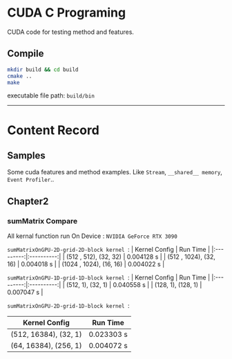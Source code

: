 # CUDA C Programing

CUDA code for testing method and features.

## Compile

```bash
mkdir build && cd build
cmake ..
make
```

executable file path: `build/bin`


---

# Content Record

## Samples

Some cuda features and method examples. Like `Stream`, `__shared__ memory`, `Event Profiler`..

## Chapter2

### sumMatrix Compare

All kernal function run On Device : `NVIDIA GeForce RTX 3090`


`sumMatrixOnGPU-2D-grid-2D-block kernel `:
| Kernel Config | Run Time |
|:---------:|:----------:|
| (512 , 512), (32, 32) | 0.004128 s |
| (512 , 1024), (32, 16) | 0.004018 s |
| (1024 , 1024), (16, 16) | 0.004022 s |



`sumMatrixOnGPU-1D-grid-1D-block kernel `:
| Kernel Config | Run Time |
|:---------:|:----------:|
| (512, 1), (32, 1) | 0.040558 s |
| (128, 1), (128, 1) | 0.007047 s |


`sumMatrixOnGPU-2D-grid-1D-block kernel `:

| Kernel Config | Run Time |
|:---------:|:----------:|
| (512, 16384), (32, 1) | 0.023303 s |
| (64, 16384), (256, 1) | 0.004072 s |
